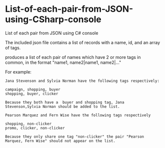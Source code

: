 # List-of-each-pair-from-JSON-using-CSharp-console
List of each pair from JSON using C# console

The included json file contains a list of records with a name, id, and an array of tags.

produces a list of each pair of names which have 2 or more tags in common, in the format "name1, name2|name1, name2|..."

For example:

	Jana Stevenson and Sylvia Norman have the following tags respectively:

	campaign, shopping, buyer
	shopping, buyer, clicker
	      
	Because they both have a  buyer and shopping tag, Jana Stevenson,Sylvia Norman should be added to the list.

	Pearson Marquez and Fern Wise have the following tags respectively

	shopping, non-clicker
	promo, clicker, non-clicker

	Because they only share one tag "non-clicker" the pair "Pearson Marquez, Fern Wise" should not appear on the list.
